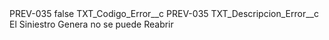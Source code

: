 <?xml version="1.0" encoding="UTF-8"?>
<CustomMetadata xmlns="http://soap.sforce.com/2006/04/metadata" xmlns:xsi="http://www.w3.org/2001/XMLSchema-instance" xmlns:xsd="http://www.w3.org/2001/XMLSchema">
    <label>PREV-035</label>
    <protected>false</protected>
    <values>
        <field>TXT_Codigo_Error__c</field>
        <value xsi:type="xsd:string">PREV-035</value>
    </values>
    <values>
        <field>TXT_Descripcion_Error__c</field>
        <value xsi:type="xsd:string">El Siniestro Genera no se puede Reabrir</value>
    </values>
</CustomMetadata>
